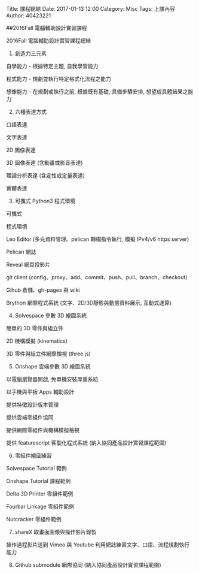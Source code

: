 Title: 課程總結
Date: 2017-01-13 12:00
Category: Misc
Tags: 上課內容
Author: 40423221

##2016Fall 電腦輔助設計實習課程

2016Fall 電腦輔助設計實習課程總結

 1. 創造力三元素

自學能力 - 根據特定主題, 自我學習能力

程式能力 - 規劃並執行特定格式化流程之能力

想像能力 - 在規劃或執行之前, 根據既有基礎, 具備步驟安排, 想望成具體結果之能力


 2. 六種表達方式


口語表達

文字表達

2D 圖像表達

3D 圖像表達 (含動畫或影音表達)

理論分析表達 (含定性或定量表達)

實體表達


 3. 可攜式 Python3 程式環境


可攜式

程式環境

Leo Editor (多元資料管理、pelican 轉檔指令執行, 模擬 IPv4/v6 https server)

Pelican 網誌

Reveal 網頁投影片

git client (config、proxy、add、commit、push、pull、branch、checkout)

Gihub 倉儲、gh-pages 與 wiki

Brython 網際程式系統 (文字、2D/3D靜態與動態資料展示, 互動式運算)


 4. Solvespace 參數 3D 繪圖系統


簡單的 3D 零件與組立件

2D 機構模擬 (kinematics)

3D 零件與組立件網際檢視 (three.js)


 5. Onshape 雲端參數 3D 繪圖系統


以電腦瀏覽器開啟, 免單機安裝厚重系統

以手機與平板 Apps 輔助設計

提供特徵設計版本管理

提供雲端零組件協同

提供網際零組件與機構模擬檢視

提供 featurescript 客製化程式系統 (納入協同產品設計實習課程範圍)


 6. 零組件繪圖練習


Solvespace Tutorial 範例

Onshape Tutorial 課程範例

Delta 3D Printer 零組件範例

Fourbar Linkage 零組件範例

Nutcracker 零組件範例


 7. shareX 取畫面圖像與操作影片錄製


操作過程影片送到 Vimeo 與 Youtube
利用網誌練習文字、口語、流程規劃執行能力


 8. Github submodule 網際協同 (納入協同產品設計實習課程範圍)